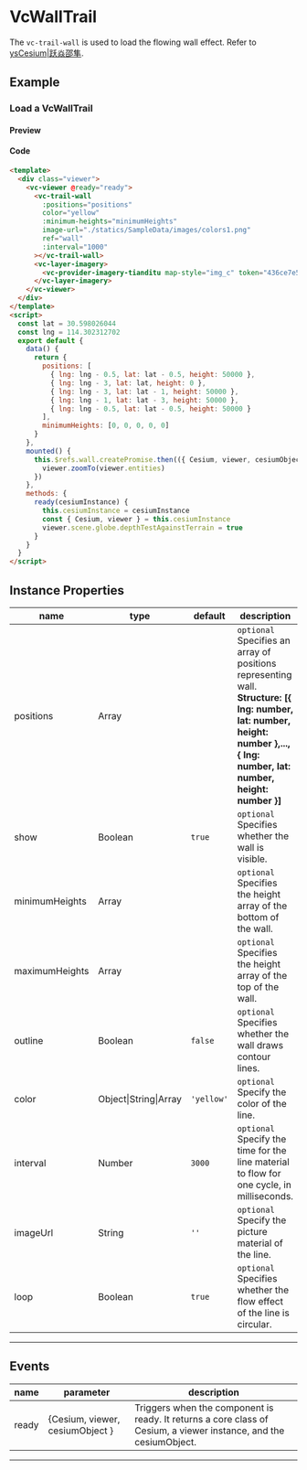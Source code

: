 # VcWallTrail

The `vc-trail-wall` is used to load the flowing wall effect. Refer to [ysCesium|跃焱邵隼](https://www.wellyyss.cn/ysCesium/main/app.html).

## Example

### Load a VcWallTrail

#### Preview

<doc-preview>
  <template>
    <div class="viewer">
      <vc-viewer @ready="ready">
        <vc-trail-wall
          :positions="positions"
          color="yellow"
          :minimum-heights="minimumHeights"
          image-url="./statics/SampleData/images/colors1.png"
          ref="wall"
          :interval="1000"
        ></vc-trail-wall>
        <vc-layer-imagery>
          <vc-provider-imagery-tianditu map-style="img_c" token="436ce7e50d27eede2f2929307e6b33c0"></vc-provider-imagery-tianditu>
        </vc-layer-imagery>
      </vc-viewer>
    </div>
  </template>
  <script>
    const lat = 30.598026044
    const lng = 114.302312702
    export default {
      data() {
        return {
          positions: [
            { lng: lng - 0.5, lat: lat - 0.5, height: 50000 },
            { lng: lng - 3, lat: lat, height: 0 },
            { lng: lng - 3, lat: lat - 1, height: 50000 },
            { lng: lng - 1, lat: lat - 3, height: 50000 },
            { lng: lng - 0.5, lat: lat - 0.5, height: 50000 }
          ],
          minimumHeights: [0, 0, 0, 0, 0]
        }
      },
      mounted() {
        this.$refs.wall.createPromise.then(({ Cesium, viewer, cesiumObject }) => {
          viewer.zoomTo(viewer.entities)
        })
      },
      methods: {
        ready(cesiumInstance) {
          this.cesiumInstance = cesiumInstance
          const { Cesium, viewer } = this.cesiumInstance
          viewer.scene.globe.depthTestAgainstTerrain = true
        }
      }
    }
  </script>
</doc-preview>

#### Code

```html
<template>
  <div class="viewer">
    <vc-viewer @ready="ready">
      <vc-trail-wall
        :positions="positions"
        color="yellow"
        :minimum-heights="minimumHeights"
        image-url="./statics/SampleData/images/colors1.png"
        ref="wall"
        :interval="1000"
      ></vc-trail-wall>
      <vc-layer-imagery>
        <vc-provider-imagery-tianditu map-style="img_c" token="436ce7e50d27eede2f2929307e6b33c0"></vc-provider-imagery-tianditu>
      </vc-layer-imagery>
    </vc-viewer>
  </div>
</template>
<script>
  const lat = 30.598026044
  const lng = 114.302312702
  export default {
    data() {
      return {
        positions: [
          { lng: lng - 0.5, lat: lat - 0.5, height: 50000 },
          { lng: lng - 3, lat: lat, height: 0 },
          { lng: lng - 3, lat: lat - 1, height: 50000 },
          { lng: lng - 1, lat: lat - 3, height: 50000 },
          { lng: lng - 0.5, lat: lat - 0.5, height: 50000 }
        ],
        minimumHeights: [0, 0, 0, 0, 0]
      }
    },
    mounted() {
      this.$refs.wall.createPromise.then(({ Cesium, viewer, cesiumObject }) => {
        viewer.zoomTo(viewer.entities)
      })
    },
    methods: {
      ready(cesiumInstance) {
        this.cesiumInstance = cesiumInstance
        const { Cesium, viewer } = this.cesiumInstance
        viewer.scene.globe.depthTestAgainstTerrain = true
      }
    }
  }
</script>
```

## Instance Properties

<!-- prettier-ignore -->
| name | type | default | description |
| ---------------------- | ------- | ------ | -------------------------------------------------------------------------- |
| positions | Array | | `optional` Specifies an array of positions representing wall. **Structure: [{ lng: number, lat: number, height: number },...,{ lng: number, lat: number, height: number }]** |
| show | Boolean | `true` | `optional` Specifies whether the wall is visible. |
| minimumHeights | Array | | `optional` Specifies the height array of the bottom of the wall. |
| maximumHeights | Array | | `optional` Specifies the height array of the top of the wall. |
| outline | Boolean | `false` | `optional` Specifies whether the wall draws contour lines. |
| color | Object\|String\|Array | `'yellow'` | `optional` Specify the color of the line. |
| interval | Number | `3000` | `optional` Specify the time for the line material to flow for one cycle, in milliseconds.|
| imageUrl | String | `''` | `optional` Specify the picture material of the line. |
| loop | Boolean | `true` | `optional` Specifies whether the flow effect of the line is circular. |

---

## Events

| name  | parameter                       | description                                                                                                       |
| ----- | ------------------------------- | ----------------------------------------------------------------------------------------------------------------- |
| ready | {Cesium, viewer, cesiumObject } | Triggers when the component is ready. It returns a core class of Cesium, a viewer instance, and the cesiumObject. |

---
